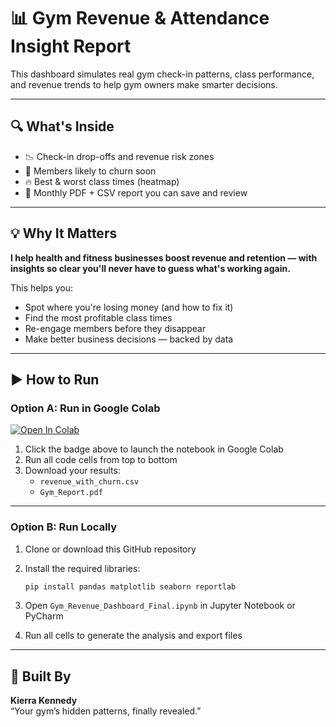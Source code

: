 
# 📊 Gym Revenue & Attendance Insight Report

This dashboard simulates real gym check-in patterns, class performance, and revenue trends to help gym owners make smarter decisions.

---

## 🔍 What's Inside

- 📉 Check-in drop-offs and revenue risk zones
- 🔁 Members likely to churn soon
- 🔥 Best & worst class times (heatmap)
- 📁 Monthly PDF + CSV report you can save and review

---

## 💡 Why It Matters

**I help health and fitness businesses boost revenue and retention — with insights so clear you'll never have to guess what's working again.**

This helps you:
- Spot where you're losing money (and how to fix it)
- Find the most profitable class times
- Re-engage members before they disappear
- Make better business decisions — backed by data

---

## ▶️ How to Run

### Option A: Run in Google Colab  
[![Open In Colab](https://colab.research.google.com/assets/colab-badge.svg)](https://colab.research.google.com/github/KenSmooth/Gym-Data-Project/blob/main/Gym_Revenue_Dashboard_Final.ipynb)

1. Click the badge above to launch the notebook in Google Colab  
2. Run all code cells from top to bottom  
3. Download your results:
   - `revenue_with_churn.csv`
   - `Gym_Report.pdf`

---

### Option B: Run Locally

1. Clone or download this GitHub repository  
2. Install the required libraries:

   ```bash
   pip install pandas matplotlib seaborn reportlab
   ```

3. Open `Gym_Revenue_Dashboard_Final.ipynb` in Jupyter Notebook or PyCharm  
4. Run all cells to generate the analysis and export files

---

## 🧠 Built By

**Kierra Kennedy**  
“Your gym’s hidden patterns, finally revealed.”
